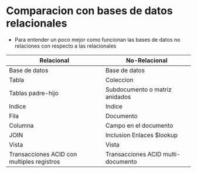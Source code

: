 # Comparacion con bases de datos relacionales

- Para entender un poco mejor como funcionan las bases de datos 
no relaciones con respecto a las relacionales

<table>
<thead>
    <tr>
        <th>Relacional</th>
        <th>No-Relacional</th>
    </tr>
</thead>
<tbody>
    <tr>
        <td>Base de datos</td>
        <td>Base de datos</td>
    </tr>
    <tr>
        <td>Tabla</td>
        <td>Coleccion</td>
    </tr>
    <tr>
        <td>Tablas padre-hijo</td>
        <td>Subdocumento o matriz anidados</td>
    </tr>
    <tr>
        <td>Indice</td>
        <td>Indice</td>
    </tr>
    <tr>
        <td>Fila</td>
        <td>Documento</td>
    </tr>
    <tr>
        <td>Columna</td>
        <td>Campo en el documento</td>
    </tr>
    <tr>
        <td>JOIN</td>
        <td>Inclusion Enlaces $lookup</td>
    </tr>
    <tr>
        <td>Vista</td>
        <td>Vista</td>
    </tr>
    <tr>
        <td>Transacciones ACID con multiples registros</td>
        <td>Transacciones ACID multi-documento</td>
    </tr>
</tbody>
</table>